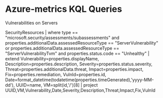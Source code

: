 # Azure-metrics KQL Queries

Vulnerabilities on Servers

SecurityResources
| where type == "microsoft.security/assessments/subassessments" and properties.additionalData.assessedResourceType == "ServerVulnerability" or properties.additionalData.assessedResourceType == "ServerVulnerabilityTvm"  and properties.status.code == "Unhealthy"
| extend Vulnerability=properties.displayName,
    Description=properties.description,
    Severity=properties.status.severity,
    Threat=properties.additionalData.threat,
    Impact=properties.impact,
    Fix=properties.remediation,
    VulnId=properties.id,
    Date=format_datetime(todatetime(properties.timeGenerated),'yyyy-MM-dd'),
    UUID=name,
    VM=split(id,'/')[8]
| project UUID,VM,Vulnerability,Date,Severity,Description,Threat,Impact,Fix,VulnId
